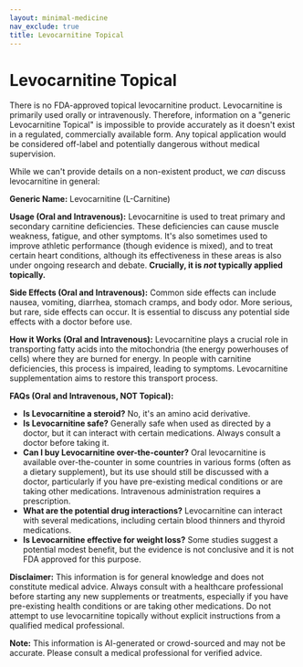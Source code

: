 ```yaml
---
layout: minimal-medicine
nav_exclude: true
title: Levocarnitine Topical
---
```


# Levocarnitine Topical

There is no FDA-approved topical levocarnitine product.  Levocarnitine is primarily used orally or intravenously.  Therefore, information on a "generic Levocarnitine Topical" is impossible to provide accurately as it doesn't exist in a regulated, commercially available form.  Any topical application would be considered off-label and potentially dangerous without medical supervision.


While we can't provide details on a non-existent product, we *can* discuss levocarnitine in general:

**Generic Name:** Levocarnitine (L-Carnitine)

**Usage (Oral and Intravenous):** Levocarnitine is used to treat primary and secondary carnitine deficiencies.  These deficiencies can cause muscle weakness, fatigue, and other symptoms. It's also sometimes used to improve athletic performance (though evidence is mixed),  and to treat certain heart conditions, although its effectiveness in these areas is also under ongoing research and debate.  **Crucially, it is *not* typically applied topically.**

**Side Effects (Oral and Intravenous):** Common side effects can include nausea, vomiting, diarrhea, stomach cramps, and body odor.  More serious, but rare, side effects can occur.  It is essential to discuss any potential side effects with a doctor before use.

**How it Works (Oral and Intravenous):**  Levocarnitine plays a crucial role in transporting fatty acids into the mitochondria (the energy powerhouses of cells) where they are burned for energy.  In people with carnitine deficiencies, this process is impaired, leading to symptoms. Levocarnitine supplementation aims to restore this transport process.

**FAQs (Oral and Intravenous, NOT Topical):**

* **Is Levocarnitine a steroid?** No, it's an amino acid derivative.
* **Is Levocarnitine safe?** Generally safe when used as directed by a doctor, but it can interact with certain medications.  Always consult a doctor before taking it.
* **Can I buy Levocarnitine over-the-counter?** Oral levocarnitine is available over-the-counter in some countries in various forms (often as a dietary supplement), but its use should still be discussed with a doctor, particularly if you have pre-existing medical conditions or are taking other medications.  Intravenous administration requires a prescription.
* **What are the potential drug interactions?** Levocarnitine can interact with several medications, including certain blood thinners and thyroid medications.
* **Is Levocarnitine effective for weight loss?**  Some studies suggest a potential modest benefit, but the evidence is not conclusive and it is not FDA approved for this purpose.

**Disclaimer:** This information is for general knowledge and does not constitute medical advice.  Always consult with a healthcare professional before starting any new supplements or treatments, especially if you have pre-existing health conditions or are taking other medications.  Do not attempt to use levocarnitine topically without explicit instructions from a qualified medical professional.


**Note:** This information is AI-generated or crowd-sourced and may not be accurate. Please consult a medical professional for verified advice.